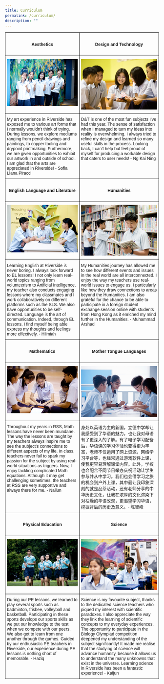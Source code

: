 ```yaml
---
title: Curriculum
permalink: /curriculum/
description: ""
---
```

<style type="text/css">
.tg  {border-collapse:collapse;border-spacing:0;}
.tg td{border-color:black;border-style:solid;border-width:1px;font-family:Arial, sans-serif;font-size:14px;
  overflow:hidden;padding:10px 5px;word-break:normal;}
.tg th{border-color:black;border-style:solid;border-width:1px;font-family:Arial, sans-serif;font-size:14px;
  font-weight:normal;overflow:hidden;padding:10px 5px;word-break:normal;}
.tg .tg-0lax{text-align:left;vertical-align:top}
</style>
<table class="tg">
<thead>
  <tr>
		<td class="tg-0lax"><center><h4>Aesthetics</h4></center></td>
    <td class="tg-0lax"><center><h4>Design and Technology</h4></center></td>
  </tr>
</thead>
<tbody>
  <tr>
    <td class="tg-0lax"><a href="/curriculum/aesthetics/">
<img style="width:400px" alt="aesthetics" src="/images/aesthetics%20.jpeg">
</a></td>
    <td class="tg-0lax"><a href="/curriculum/design-and-technology/">
<img style="width:400px" alt="dnt" src="/images/design%20and%20technology.jpeg">
</a></td>
  </tr>
  <tr>
    <td class="tg-0lax">My art experience in Riverside has exposed me to various art forms that I normally wouldn't think of trying. During lessons, we explore mediums ranging from pencil drawings and paintings, to copper tooling and drypoint printmaking. Furthermore, we are given opportunities to exhibit our artwork in and outside of school. I am glad that the arts are appreciated in Riverside! - Sofia Liana Piracci </td>
    <td class="tg-0lax">D&amp;T is one of the most fun subjects I’ve had this year. The sense of satisfaction when I managed to turn my ideas into reality is overwhelming. I always tried to refine my design and learned so many useful skills in the process. Looking back, I can’t help but feel proud of myself for producing a workable design that caters to user needs! - Ng Kai Ning</td>
  </tr>
  <tr>
    <td class="tg-0lax"><center><h4>English Language and Literature</h4></center></td>
    <td class="tg-0lax"><center><h4>Humanities</h4></center></td>
  </tr>
  <tr>
    <td class="tg-0lax"><a href="/curriculum/english-language-and-literature/">
<img style="width:400px" alt="EL" src="/images/english%20language%20and%20literature.jpeg"></a></td>
    <td class="tg-0lax"><a href="/curriculum/humanities/">
<img style="width:400px" alt="humanities" src="/images/humanities%20.jpeg"></a></td>
  </tr>
  <tr>
    <td class="tg-0lax">Learning English at Riverside is never boring. I always look forward to EL lessons! I not only learn real-world topics ranging from volunteerism to Artificial Intelligence, my teacher also conducts engaging lessons where my classmates and I work collaboratively on different platforms such as the SLS. We also have opportunities to be self-directed. Language is the art of communication. Indeed, through EL lessons, I find myself being able express my thoughts and feelings more effectively. - Hilmiah </td>
    <td class="tg-0lax">My Humanities journey has allowed me to see how different events and issues in the real world are all interconnected. I enjoy the way my teachers use real-world issues to engage us. I particularly like how they draw connections to areas beyond the Humanities. I am also grateful for the chance to be able to participate in a foreign student exchange session online with students from Hong Kong as it enriched my mind further in the Humanities. - Muhammad Arshad</td>
  </tr>
  <tr>
    <td class="tg-0lax"><center><h4>Mathematics</h4></center></td>
    <td class="tg-0lax"><center><h4>Mother Tongue Languages</h4></center></td>
  </tr>
  <tr>
    <td class="tg-0lax"><a href="/curriculum/mathematics/">
<img style="width:400px" alt="math" src="/images/mathematics%20%20.jpeg"></a></td>
    <td class="tg-0lax"><a href="/curriculum/mother-tongue-languages/">
<img style="width:400px" alt="mother tongue" src="/images/mother%20tongue%20languages.jpeg"></a></td>
  </tr>
  <tr>
    <td class="tg-0lax">Throughout my years in RSS, Math lessons have never been mundane. The way the lessons are taught by my teachers always inspire me to see the subject’s connections to different aspects of my life. In class, teachers never fail to spark my passion for the subject by using real-world situations as triggers. Now, I enjoy tackling complicated Math equations. Although it may get challenging sometimes, the teachers at RSS are very supportive and always there for me. - Nailun</td>
    <td class="tg-0lax">身处以英语为主的新国，立德中学却让我感受到了华语的魅力，也让我对母语有了更深入的了解。有了电子学习配备后，华语课的学习体验也变得更为丰富，老师不仅运用了网上资源，网络学习平台等，也经常通过游戏软件上课，使我更容易理解课堂内容。此外，学校也会配合不同节日举办庆祝活动让学生参与并从中学习。我们也会借学习之旅的机会到户外上课，其中最让我印象深刻的就是品茶活动，还有老师分享的中华历史文化，让我在浓厚的文化渲染下对枯燥的华语改观，更渴望学习华语，挖掘背后的历史及意义。- 陈智峰</td>
  </tr>
  <tr>
    <td class="tg-0lax"><center><h4>Physical Education</h4></center></td>
    <td class="tg-0lax"><center><h4>Science</h4></center></td>
  </tr>
  <tr>
    <td class="tg-0lax"><a href="/curriculum/physical-education/">
<img style="width:400px" alt="Physical education" src="/images/physical%20education%20.jpeg"></a></td>
    <td class="tg-0lax"><a href="/curriculum/science/">
<img style="width:400px" alt="science" src="/images/science%20.jpeg"></a></td>
  </tr>
  <tr>
    <td class="tg-0lax">During our PE lessons, we learned to play several sports such as badminton, frisbee, volleyball and basketball. Participating in these sports develops our sports skills as we put our knowledge to the test when we compete with our peers. We also get to learn from one another through the games. Guided by our enthusiastic PE teachers in Riverside, our experience during PE lessons is nothing short of memorable. - Haziq</td>
    <td class="tg-0lax">Science is my favourite subject, thanks to the dedicated science teachers who piqued my interest with scientific paradoxes. I also appreciate the way they link the learning of scientific concepts to my everyday experiences. The opportunity to participate in the Biology Olympiad competition deepened my understanding of the subject significantly! It made me realise that the studying of science will advance humanity, because it allows us to understand the many unknowns that exist in the universe. Learning science in Riverside has been a fantastic experience! - Kaijun</td>
  </tr>
</tbody>
</table>

